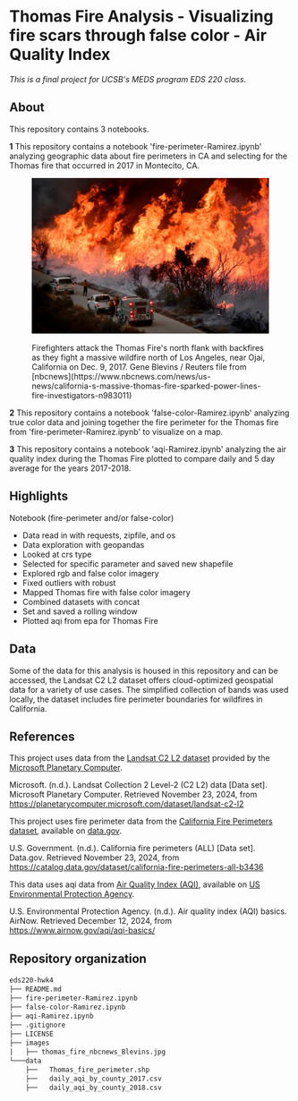 # Thomas Fire Analysis - Visualizing fire scars through false color - Air Quality Index
*This is a final project for UCSB's MEDS program EDS 220 class.*

## About

This repository contains 3 notebooks.

**1** This repository contains a notebook 'fire-perimeter-Ramirez.ipynb' analyzing geographic data about fire perimeters in CA and selecting for the Thomas fire that occurred in 2017 in Montecito, CA. 
<figure>
<p align="center">
<img 
  src="/images/thomas_fire_nbcnews_Blevins.jpg" 
  width="800"
  >
  <figcaption>
Firefighters attack the Thomas Fire's north flank with backfires as they fight a massive wildfire north of Los Angeles, near Ojai, California on Dec. 9, 2017. Gene Blevins / Reuters file from [nbcnews](https://www.nbcnews.com/news/us-news/california-s-massive-thomas-fire-sparked-power-lines-fire-investigators-n983011) 
  </figcaption>
</p>
</figure>

**2** This repository contains a notebook 'false-color-Ramirez.ipynb' analyzing true color data and joining together the fire perimeter for the Thomas fire from 'fire-perimeter-Ramirez.ipynb' to visualize on a map.

**3** This repository contains a notebook 'aqi-Ramirez.ipynb' analyzing the air quality index during the Thomas Fire  plotted to compare daily and 5 day average for the years 2017-2018. 

## Highlights

Notebook (fire-perimeter and/or false-color)
- Data read in with requests, zipfile, and os
- Data exploration with geopandas
- Looked at crs type
- Selected for specific parameter and saved new shapefile
- Explored rgb and false color imagery
- Fixed outliers with robust
- Mapped Thomas fire with false color imagery
- Combined datasets with concat
- Set and saved a rolling window
- Plotted aqi from epa for Thomas Fire

## Data

Some of the data for this analysis is housed in this repository and can be accessed, the Landsat C2 L2 dataset offers cloud-optimized geospatial data for a variety of use cases. The simplified collection of bands was used locally, the dataset includes fire perimeter boundaries for wildfires in California. 

## References

This project uses data from the [Landsat C2 L2 dataset](https://planetarycomputer.microsoft.com/dataset/landsat-c2-l2) provided by the [Microsoft Planetary Computer](https://planetarycomputer.microsoft.com/). 

Microsoft. (n.d.). Landsat Collection 2 Level-2 (C2 L2) data [Data set]. Microsoft Planetary Computer. Retrieved November 23, 2024, from https://planetarycomputer.microsoft.com/dataset/landsat-c2-l2

This project uses fire perimeter data from the [California Fire Perimeters dataset](https://catalog.data.gov/dataset/california-fire-perimeters-all-b3436), available on [data.gov](https://data.gov). 

U.S. Government. (n.d.). California fire perimeters (ALL) [Data set]. Data.gov. Retrieved November 23, 2024, from https://catalog.data.gov/dataset/california-fire-perimeters-all-b3436

This data uses aqi data from [Air Quality Index (AQI)](https://www.airnow.gov/aqi/aqi-basics/), available on [US Environmental Protection Agency](https://www.epa.gov).

U.S. Environmental Protection Agency. (n.d.). Air quality index (AQI) basics. AirNow. Retrieved December 12, 2024, from https://www.airnow.gov/aqi/aqi-basics/

## Repository organization

```
eds220-hwk4
├── README.md
├── fire-perimeter-Ramirez.ipynb
├── false-color-Ramirez.ipynb
├── aqi-Ramirez.ipynb
├── .gitignore
├── LICENSE
├── images
|   ├── thomas_fire_nbcnews_Blevins.jpg
└───data
    ├──   Thomas_fire_perimeter.shp
    ├──   daily_aqi_by_county_2017.csv
    ├──   daily_aqi_by_county_2018.csv
```
